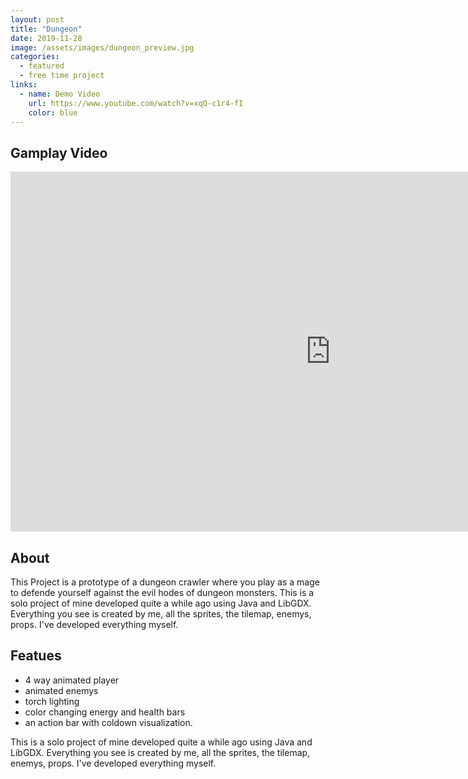 ```yaml
---
layout: post
title: "Dungeon"
date: 2019-11-28
image: /assets/images/dungeon_preview.jpg
categories:
  - featured
  - free time project
links:   
  - name: Demo Video
    url: https://www.youtube.com/watch?v=xqO-c1r4-fI
    color: blue
---
```

## Gamplay Video

<iframe width="1024" height="576" src="https://www.youtube.com/embed/xqO-c1r4-fI" frameborder="0" allow="accelerometer; autoplay; encrypted-media; gyroscope; picture-in-picture" allowfullscreen></iframe>

## About

<!--excerpt.start-->

This Project is a prototype of a dungeon crawler where you play as a mage to defende yourself against the evil hodes of dungeon monsters. This is a solo project of mine developed quite a while ago using Java and LibGDX. Everything you see is created by me, all the sprites, the tilemap, enemys, props. I've developed everything myself. 


## Featues

 * 4 way animated player
 * animated enemys
 * torch lighting
 * color changing energy and health bars
 * an action bar with coldown visualization.

<!--excerpt.end-->

This is a solo project of mine developed quite a while ago using Java and LibGDX. Everything you see is created by me, all the sprites, the tilemap, enemys, props. I've developed everything myself. 
